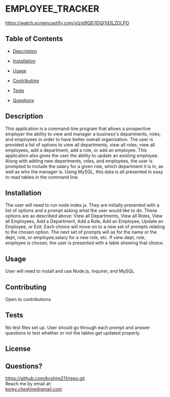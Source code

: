 # EMPLOYEE_TRACKER
  https://watch.screencastify.com/v/zjd9QEi1DQI7d3LZOLPO
## Table of Contents
* [Description](#description)
* [Installation](#installation)
* [Usage](#usage)
* [Contributing](#contributing)
* [Tests](#tests)

* [Questions](#questions)

## Description
This application is a command-line program that allows a prospective employer the ability to view and manager a business's departments, roles, and employees in order to have better overall organization. The user is provided a list of options to view all departments, view all roles, view all employees, add a department, add a role, or add an employee. This application also gives the user the ability to update an existing employee. Along with adding new departments, roles, and employees, the user is prompted to include the salary for a given role, which department it is in, as well as who the manager is. Using MySQL, this data is all presented in easy to read tables in the command line.
## Installation
The user will need to run node index.js. They are initially presented with a list of options and a prompt asking what the user would like to do. These options are as described above: View all Departments, View all Roles, View all Employees, Add a Department, Add a Role, Add an Employee, Update an Employee, or Exit. Each choice will move on to a new set of prompts relating to the chosen option. The next set of prompts will as for the name or the dept, role, or employee,salary for a new role, etc. If view dept, role, employee is chosen, the user is presented with a table showing that choice. 
## Usage
User will need to install and use Node.js, Inquirer, and MySQL
## Contributing
Open to contributions
## Tests
No test files set up. User should go through each prompt and answer questions to test whether or not the tables get updated properly.  <br>
## License

## Questions?
https://github.com/kcshire211/repo.git <br>
Reach me by email at: <br> korey.cheshire@gmail.com

